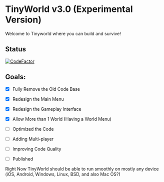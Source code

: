 # TinyWorld v3.0 (Experimental Version)
Welcome to Tinyworld where you can build and survive!
## Status
[![CodeFactor](https://www.codefactor.io/repository/github/pxkidoescoding/tinyworld/badge)](https://www.codefactor.io/repository/github/pxkidoescoding/tinyworld)
## Goals:
- [x] Fully Remove the Old Code Base
- [X] Redesign the Main Menu
- [X] Redesign the Gameplay Interface
- [X] Allow More than 1 World (Having a World Menu)
- [ ] Optimized the Code
- [ ] Adding Multi-player
- [ ] Improving Code Quality
- [ ] Published 


Right Now TinyWorld should be able to run smoothly on mostly any device (iOS, Android, Windows, Linux, BSD, and also Mac OS?)
